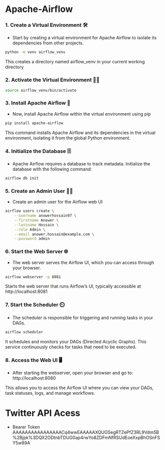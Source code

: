 # Apache-Airflow

### 1. Create a Virtual Environment 🛠️
- Start by creating a virtual environment for Apache Airflow to isolate its dependencies from other projects.
```bash
python -m venv airflow_venv
```
This creates a directory named airflow_venv in your current working directory

### 2. Activate the Virtual Environment 🧑‍💻
```bash
source airflow_venv/bin/activate
```

### 3. Install Apache Airflow 🚀
- Now, install Apache Airflow within the virtual environment using pip

```bash
pip install apache-airflow
```
This command installs Apache Airflow and its dependencies in the virtual environment, isolating it from the global Python environment.

### 4. Initialize the Database 🗄️
- Apache Airflow requires a database to track metadata. Initialize the database with the following command:

```bash
airflow db init
```

### 5. Create an Admin User 👨‍💻
- Create an admin user for the Airflow web UI

```bash
airflow users create \
    --username anowerhossain97 \
    --firstname Anower \
    --lastname Hossain \
    --role Admin \
    --email anower.hossain@example.com \
    --password admin
```

### 6. Start the Web Server 🌐
- The web server serves the Airflow UI, which you can access through your browser.

```bash
airflow webserver -p 8081
```
Starts the web server that runs Airflow’s UI, typically accessible at http://localhost:8081 

### 7. Start the Scheduler ⏲️
- The scheduler is responsible for triggering and running tasks in your DAGs.
```bash
airflow scheduler
```
It schedules and monitors your DAGs (Directed Acyclic Graphs). This service continuously checks for tasks that need to be executed.

### 8. Access the Web UI 🖥️
- After starting the webserver, open your browser and go to: http://localhost:8080

This allows you to access the Airflow UI where you can view your DAGs, task statuses, logs, and manage workflows.

# Twitter API Acess 
- Bearer Token AAAAAAAAAAAAAAAACq4wwEAAAAAXQUGSegRTZePfZ3RL9Vdm5B%2Bjpk%3DQX2ODtnbTDUG0ap4rwYo8ZDFmNfRSUdEoeXxpBhOSnFSY5w89A



